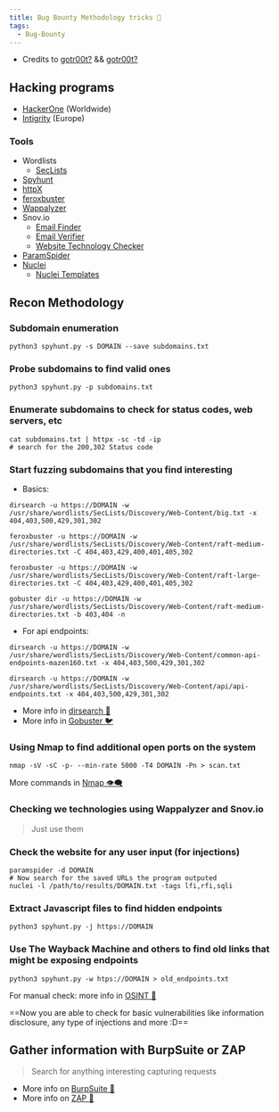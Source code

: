 ```yaml
---
title: Bug Bounty Methodology tricks 🍥
tags:
  - Bug-Bounty
---
```

- Credits to [gotr00t?](https://www.youtube.com/watch?v=TykKSvKYPz0) && [gotr00t?](https://www.youtube.com/watch?v=WJt8Y5UVVRo)

## Hacking programs

- [HackerOne](https://www.hackerone.com/) (Worldwide)
- [Intigrity](https://www.intigriti.com/) (Europe)

### Tools

- Wordlists
	- [SecLists](https://github.com/danielmiessler/SecLists)
- [Spyhunt](https://github.com/gotr00t0day/spyhunt.git)
- [httpX](https://github.com/projectdiscovery/httpx)
- [feroxbuster](https://github.com/epi052/feroxbuster)
- [Wappalyzer](https://chromewebstore.google.com/detail/wappalyzer-technology-pro/gppongmhjkpfnbhagpmjfkannfbllamg?hl=en-US)
- Snov.io
	- [Email Finder](https://chromewebstore.google.com/detail/email-finder-by-snovio/einnffiilpmgldkapbikhkeicohlaapj?hl=en-US)
	- [Email Verifier](https://chromewebstore.google.com/detail/email-verifier-by-snovio/hlbhaaegomldlibkeiiifaejlciaifmj?hl=en-US)
	- [Website Technology Checker](https://chromewebstore.google.com/detail/website-technology-checke/phealodnoblgkcfbhpdebpihdbfmggpi?hl=en-US)
- [ParamSpider](https://github.com/devanshbatham/ParamSpider)
- [Nuclei](https://github.com/projectdiscovery/nuclei)
	- [Nuclei Templates](https://github.com/projectdiscovery/nuclei-templates)

## Recon Methodology

### Subdomain enumeration

```shell
python3 spyhunt.py -s DOMAIN --save subdomains.txt
```

### Probe subdomains to find valid ones

```shell
python3 spyhunt.py -p subdomains.txt
```

### Enumerate subdomains to check for status codes, web servers, etc

```shell
cat subdomains.txt | httpx -sc -td -ip
# search for the 200,302 Status code
```

### Start fuzzing subdomains that you find interesting

- Basics:

```shell
dirsearch -u https://DOMAIN -w /usr/share/wordlists/SecLists/Discovery/Web-Content/big.txt -x 404,403,500,429,301,302

feroxbuster -u https://DOMAIN -w /usr/share/wordlists/SecLists/Discovery/Web-Content/raft-medium-directories.txt -C 404,403,429,400,401,405,302

feroxbuster -u https://DOMAIN -w /usr/share/wordlists/SecLists/Discovery/Web-Content/raft-large-directories.txt -C 404,403,429,400,401,405,302

gobuster dir -u https://DOMAIN -w /usr/share/wordlists/SecLists/Discovery/Web-Content/raft-medium-directories.txt -b 403,404 -n
```

- For api endpoints:

```shell
dirsearch -u https://DOMAIN -w /usr/share/wordlists/SecLists/Discovery/Web-Content/common-api-endpoints-mazen160.txt -x 404,403,500,429,301,302

dirsearch -u https://DOMAIN -w /usr/share/wordlists/SecLists/Discovery/Web-Content/api/api-endpoints.txt -x 404,403,500,429,301,302
```

- More info in [dirsearch 📁](notes/tools/dirsearch.md)
- More info in [Gobuster 🐦](/notes/tools/Gobuster.md)

### Using Nmap to find additional open ports on the system

```shell
nmap -sV -sC -p- --min-rate 5000 -T4 DOMAIN -Pn > scan.txt
```

More commands in [Nmap 👁️‍🗨️](/notes/tools/Nmap.md)

### Checking we technologies using Wappalyzer and Snov.io

> Just use them

### Check the website for any user input (for injections)

```shell
paramspider -d DOMAIN
# Now search for the saved URLs the program outputed
nuclei -l /path/to/results/DOMAIN.txt -tags lfi,rfi,sqli
```

### Extract Javascript  files to find hidden endpoints

```shell
python3 spyhunt.py -j https://DOMAIN
```

### Use The Wayback Machine and others to find old links that might be exposing endpoints

```shell
python3 spyhunt.py -w htps://DOMAIN > old_endpoints.txt
```

For manual check: more info in [OSINT 👻](/notes/OSINT.md)

==Now you are able to check for basic vulnerabilities like information disclosure, any type of injections and more :D==

## Gather information with BurpSuite or ZAP

> Search for anything interesting capturing requests

- More info on [BurpSuite 📙](/notes/tools/BurpSuite.md)
- More info on [ZAP 🦈](/notes/tools/OWASP_ZAP.md)

